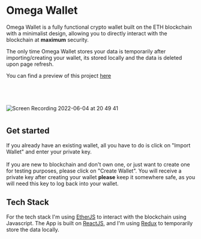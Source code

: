 # Omega Wallet

Omega Wallet is a fully functional crypto wallet built on the ETH blockchain with a minimalist design, allowing you to directly interact with the blockchain at **maximum** security.

The only time Omega Wallet stores your data is temporarily after importing/creating your wallet, its stored locally and the data is deleted upon page refresh.

You can find a preview of this project [here](https://www.youtube.com/watch?v=dcOGvmr_q_0)

#

<br>

![Screen Recording 2022-06-04 at 20 49 41](https://user-images.githubusercontent.com/96595583/172021607-9836fb5e-c339-4687-b769-d89236e7d394.gif)

#

## Get started

If you already have an existing wallet, all you have to do is click on "Import Wallet" and enter your private key.
<br>
<br>
If you are new to blockchain and don't own one, or just want to create one for testing purposes, please click on "Create Wallet". You will receive a private key after creating your wallet **please** keep it somewhere safe, as you will need this key to log back into your wallet.

## Tech Stack

For the tech stack I'm using [EtherJS](https://docs.ethers.io/v5/) to interact with the blockchain using Javascript. The App is built on [ReactJS](https://reactjs.org/), and I'm using [Redux](https://redux.js.org/) to temporarily store the data locally.
